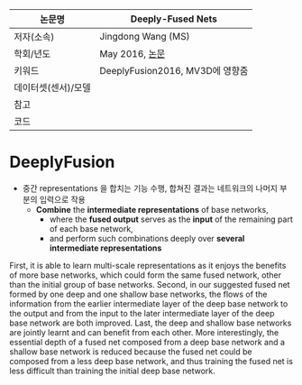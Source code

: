 |논문명 |Deeply-Fused Nets |
| --- | --- |
| 저자\(소속\) | Jingdong Wang \(MS\) |
| 학회/년도 | May 2016, [논문](https://arxiv.org/abs/1605.07716) |
| 키워드 |DeeplyFusion2016, MV3D에 영향줌 |
| 데이터셋(센서)/모델 | |
| 참고 | |
| 코드 | |

#  DeeplyFusion

- 중간 representations 을 합치는 기능 수행, 합쳐진 결과는 네트워크의 나머지 부분의 입력으로 작용 
	- **Combine** the **intermediate representations** of base networks, 
		- where the **fused output** serves as the **input** of the remaining part of each base network, 
		- and perform such combinations deeply over **several intermediate representations**


First, it is able to learn multi-scale representations as it enjoys the benefits
of more base networks, which could form the same fused network,
other than the initial group of base networks. Second, in our suggested
fused net formed by one deep and one shallow base networks, the flows
of the information from the earlier intermediate layer of the deep base
network to the output and from the input to the later intermediate layer
of the deep base network are both improved. Last, the deep and shallow
base networks are jointly learnt and can benefit from each other. More
interestingly, the essential depth of a fused net composed from a deep
base network and a shallow base network is reduced because the fused
net could be composed from a less deep base network, and thus training
the fused net is less difficult than training the initial deep base network.


<!--stackedit_data:
eyJoaXN0b3J5IjpbNjIxNTQ5MzE0XX0=
-->
